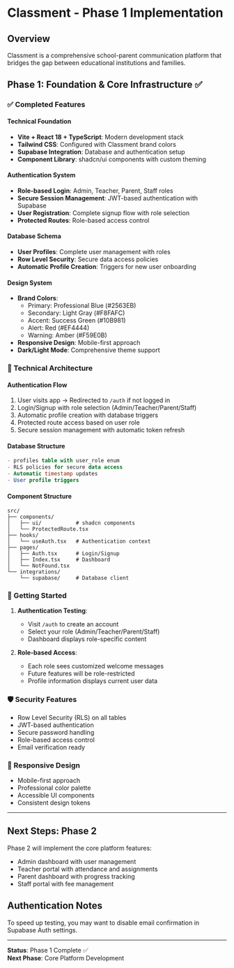# Classment - Phase 1 Implementation

## Overview
Classment is a comprehensive school-parent communication platform that bridges the gap between educational institutions and families.

## Phase 1: Foundation & Core Infrastructure ✅

### ✅ Completed Features

#### Technical Foundation
- **Vite + React 18 + TypeScript**: Modern development stack
- **Tailwind CSS**: Configured with Classment brand colors
- **Supabase Integration**: Database and authentication setup
- **Component Library**: shadcn/ui components with custom theming

#### Authentication System
- **Role-based Login**: Admin, Teacher, Parent, Staff roles
- **Secure Session Management**: JWT-based authentication with Supabase
- **User Registration**: Complete signup flow with role selection
- **Protected Routes**: Role-based access control

#### Database Schema
- **User Profiles**: Complete user management with roles
- **Row Level Security**: Secure data access policies
- **Automatic Profile Creation**: Triggers for new user onboarding

#### Design System
- **Brand Colors**: 
  - Primary: Professional Blue (#2563EB)
  - Secondary: Light Gray (#F8FAFC) 
  - Accent: Success Green (#10B981)
  - Alert: Red (#EF4444)
  - Warning: Amber (#F59E0B)
- **Responsive Design**: Mobile-first approach
- **Dark/Light Mode**: Comprehensive theme support

### 🔧 Technical Architecture

#### Authentication Flow
1. User visits app → Redirected to `/auth` if not logged in
2. Login/Signup with role selection (Admin/Teacher/Parent/Staff)
3. Automatic profile creation with database triggers
4. Protected route access based on user role
5. Secure session management with automatic token refresh

#### Database Structure
```sql
- profiles table with user_role enum
- RLS policies for secure data access
- Automatic timestamp updates
- User profile triggers
```

#### Component Structure
```
src/
├── components/
│   ├── ui/           # shadcn components
│   └── ProtectedRoute.tsx
├── hooks/
│   └── useAuth.tsx   # Authentication context
├── pages/
│   ├── Auth.tsx      # Login/Signup
│   ├── Index.tsx     # Dashboard
│   └── NotFound.tsx
└── integrations/
    └── supabase/     # Database client
```

### 🚀 Getting Started

1. **Authentication Testing**:
   - Visit `/auth` to create an account
   - Select your role (Admin/Teacher/Parent/Staff)
   - Dashboard displays role-specific content

2. **Role-based Access**:
   - Each role sees customized welcome messages
   - Future features will be role-restricted
   - Profile information displays current user data

### 🛡️ Security Features

- Row Level Security (RLS) on all tables
- JWT-based authentication
- Secure password handling
- Role-based access control
- Email verification ready

### 📱 Responsive Design

- Mobile-first approach
- Professional color palette
- Accessible UI components
- Consistent design tokens

---

## Next Steps: Phase 2

Phase 2 will implement the core platform features:
- Admin dashboard with user management
- Teacher portal with attendance and assignments
- Parent dashboard with progress tracking
- Staff portal with fee management

## Authentication Notes

To speed up testing, you may want to disable email confirmation in Supabase Auth settings.

---

**Status**: Phase 1 Complete ✅  
**Next Phase**: Core Platform Development